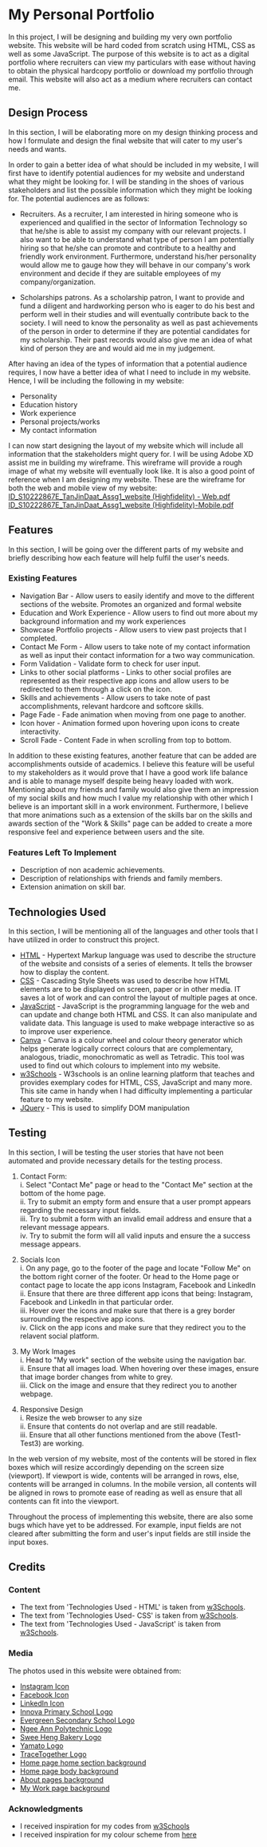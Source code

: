 # My Personal Portfolio
In this project, I will be designing and building my very own portfolio website. This website will be hard coded from scratch using HTML, CSS as well as some JavaScript. The purpose of this website is to act as a digital portfolio where recruiters can view my particulars with ease without having to obtain the physical hardcopy portfolio or download my portfolio through email. This website will also act as a medium where recruiters can contact me.

## Design Process
In this section, I will be elaborating more on my design thinking process and how I formulate and design the final website that will cater to my user's needs and wants.

In order to gain a better idea of what should be included in my website, I will first have to identify potential audiences for my website and understand what they might be looking for. I will be standing in the shoes of various stakeholders and list the possible information which they might be looking for. The potential audiences are as follows:

* Recruiters. As a recruiter, I am interested in hiring someone who is experienced and qualified in the sector of Information Technology so that he/she is able to assist my company with our relevant projects. I also want to be able to understand what type of person I am potentially hiring so that he/she can promote and contribute to a healthy and friendly work environment. Furthermore, understand his/her personality would allow me to gauge how they will behave in our company's work environment and decide if they are suitable employees of my company/organization.

*  Scholarships patrons. As a scholarship patron, I want to provide and fund a diligent and hardworking person who is eager to do his best and perform well in their studies and will eventually contribute back to the society. I will need to know the personality as well as past achievements of the person in order to determine if they are potential candidates for my scholarship. Their past records would also give me an idea of what kind of person they are and would aid me in my judgement.

After having an idea of the types of information that a potential audience requires, I now have a better idea of what I need to include in my website. Hence, I will be including the following in my website:

* Personality
* Education history
* Work experience
* Personal projects/works
* My contact information

I can now start designing the layout of my website which will include all information that the stakeholders might query for. I will be using Adobe XD assist me in building my wireframe. This wireframe will provide a rough image of what my website will eventually look like. It is also a good point of reference when I am designing my website. These are the wireframe for both the web and mobile view of my website:
[ID_S10222867E_TanJinDaat_Assg1_website (Highfidelity) - Web.pdf](https://github.com/Jin-Daat/ID-Assignment-1/files/7642108/ID_S10222867E_TanJinDaat_Assg1_website.Highfidelity.-.Web.pdf)
<br>[ID_S10222867E_TanJinDaat_Assg1_website (Highfidelity)-Mobile.pdf](https://github.com/Jin-Daat/ID-Assignment-1/files/7642109/ID_S10222867E_TanJinDaat_Assg1_website.Highfidelity.-Mobile.pdf)

## Features
In this section, I will be going over  the different parts of my website and briefly describing how each feature will help fulfil the user's needs.

### Existing Features
* Navigation Bar - Allow users to easily identify and move to the different sections of the website. Promotes an organized and formal website
* Education and Work Experience - Allow users to find out more about my background information and my work experiences
* Showcase Portfolio projects - Allow users to view past projects that I completed.
* Contact Me Form - Allow users to take note of my contact information as well as input their contact information for a two way communication.
* Form Validation - Validate form to check for user input.
* Links to other social platforms - Links to other social profiles are represented as their respective app icons and allow users to be redirected to them through a click on the icon.
* Skills and achievements - Allow users to take note of past accomplishments, relevant hardcore and softcore skills.
* Page Fade - Fade animation when moving from one page to another.
* Icon hover - Animation formed upon hovering upon icons to create interactivity.
* Scroll Fade - Content Fade in when scrolling from top to bottom.

In addition to these existing features, another feature that can be added are accomplishments outside of academics. I believe this feature will be useful to my stakeholders as it would prove that I have a good work life balance and is able to manage myself despite being heavy loaded with work. Mentioning about my friends and family would also give them an impression of my social skills and how much I value my relationship with other which I believe is an important skill in a work environment. Furthermore, I believe that more animations such as a extension of the skills bar on the skills and awards section of the "Work & Skills" page can be added to create a more responsive feel and experience between users and the site.

### Features Left To Implement
* Description of non academic achievements.
* Description of relationships with friends and family members.
* Extension animation on skill bar.

## Technologies Used
In this section, I will be mentioning all of the languages and other tools that I have utilized in order to construct this project.

* [HTML](https://html.spec.whatwg.org/multipage/) - Hypertext Markup language was used to describe the structure of the website and consists of a series of elements. It tells the browser how to display the content. 
* [CSS](https://www.w3.org/Style/CSS/Overview.en.html) - Cascading Style Sheets was used to describe how HTML elements are to be displayed on screen, paper or in other media. IT saves a lot of work and can control the layout of multiple pages at once. 
* [JavaScript](https://www.javascript.com/) - JavaScript is the programming language for the web and can update and change both HTML and CSS. It can also manipulate and validate data. This language is used to make webpage interactive so as to improve user experience. 
* [Canva](https://www.canva.com/colors/color-wheel/) - Canva is a colour wheel and colour theory generator which helps generate logically correct colours that are complementary, analogous, triadic, monochromatic as well as Tetradic. This tool was used to find out which colours to implement into my website.
* [w3Schools](https://www.w3schools.com/) - W3schools is an online learning platform that teaches and provides exemplary codes for HTML, CSS, JavaScript and many more. This site came in handy when I had difficulty implementing a particular feature to my website.
* [JQuery](https://jquery.com/) - This is used to simplify DOM manipulation

## Testing
In this section, I will be testing the user stories that have not been automated and provide necessary details for the testing process.

1. Contact Form:
    <br/>i. Select "Contact Me" page or head to the "Contact Me" section at the bottom of the home page.
    <br/>ii. Try to submit an empty form and ensure that a user prompt appears regarding the necessary input fields.
    <br/>iii. Try to submit a form with an invalid email address and ensure that a relevant message appears.
    <br/>iv. Try to submit the form will all valid inputs and ensure the a success message appears.

2. Socials Icon
    <br/>i. On any page, go to the footer of the page and locate "Follow Me" on the bottom right corner of the footer. Or head to the Home page or contact page to locate the app icons Instagram, Facebook and LinkedIn
    <br/>ii. Ensure that there are three different app icons that being: Instagram, Facebook and LinkedIn in that particular order.
    <br/>iii. Hover over the icons and make sure that there is a grey border surrounding the respective app icons.
    <br/>iv. Click on the app icons and make sure that they redirect you to the relavent social platform.

3. My Work Images
    <br/>i. Head to "My work" section of the website using the navigation bar.
    <br/>ii. Ensure that all images load. When hovering over these images, ensure that image border changes from white to grey.
    <br/>iii. Click on the image and ensure that they redirect you to another webpage.

4. Responsive Design
    <br/>i. Resize the web browser to any size
    <br/>ii. Ensure that contents do not overlap and are still readable.
    <br/>iii. Ensure that all other functions mentioned from the above (Test1-Test3) are working.

In the web version of my website, most of the contents will be stored in flex boxes which will resize accordingly depending on the screen size (viewport). If viewport is wide, contents will be arranged in rows, else, contents will be arranged in columns. In the mobile version, all contents will be aligned in rows to promote ease of reading as well as ensure that all contents can fit into the viewport.

Throughout the process of implementing this website, there are also some bugs which have yet to be addressed. For example, input fields are not cleared after submitting the form and user's input fields are still inside the input boxes.

## Credits

### Content
* The text from 'Technologies Used - HTML' is taken from [w3Schools](https://www.w3schools.com/html/html_intro.asp).
* The text from 'Technologies Used- CSS' is taken from [w3Schools](https://www.w3schools.com/css/css_intro.asp).
* The text from 'Technologies Used - JavaScript' is taken from [w3Schools](https://www.w3schools.com/whatis/whatis_js.asp).

### Media
The photos used in this website were obtained from:
* [Instagram Icon](https://brandpalettes.com/wp-content/uploads/2018/10/Instagram.png?ezimgfmt=ng:webp/ngcb1/rs:device/rscb1-1)
* [Facebook Icon](https://brandpalettes.com/wp-content/uploads/2018/05/facebook_color_codes-300x300.png?ezimgfmt=rs:300x300/rscb1/ng:webp/ngcb1)
* [LinkedIn Icon](https://cdn-icons-png.flaticon.com/512/174/174857.png)
* [Innova Primary School Logo](https://innovapri.moe.edu.sg/school-song-crest/)
* [Evergreen Secondary School Logo](https://evergreensec.moe.edu.sg/)
* [Ngee Ann Polytechnic Logo](https://www.np.edu.sg/Pages/default.aspx)
* [Swee Heng Bakery Logo](https://payalebarsquare.sg/directory/swee-heng-bakery-1989-classic/)
* [Yamato Logo](https://www.yamatoamerica.com/about-us/the-yamato-cat/)
* [TraceTogether Logo](https://play.google.com/store/apps/details?id=sg.gov.tech.bluetrace&hl=en_US&gl=US)
* [Home page home section background](https://i.pinimg.com/originals/2c/4b/d8/2c4bd83620ea9b7fca769f5f2df69dfe.jpg)
* [Home page body background](https://images.unsplash.com/photo-1551554781-c46200ea959d?ixlib=rb-1.2.1&ixid=MnwxMjA3fDB8MHxleHBsb3JlLWZlZWR8Mnx8fGVufDB8fHx8&w=1000&q=80)
* [About pages background](https://www.google.com/search?sa=G&hl=en&tbs=simg:CAQS8gEJDgi_1KAbkg7Ua5gELELCMpwgaOgo4CAQSFMcdvD23FLcD4yj0DYMS2yP2BPcrGho_1uWpsGbCxda9i3W-bpuNO1omk-xqKhSikKiAFMAQMCxCOrv4IGgoKCAgBEgSg1dHVDAsQne3BCRqGAQodCgpob3Jpem9udGFs2qWI9gMLCgkvYS8ybXF2emMKGwoIdmVydGljYWzapYj2AwsKCS9hLzRoaDNwMAoXCgRoYXJk2qWI9gMLCgkvYS9iNXk1ZzIKGQoHZHJhd2luZ9qliPYDCgoIL20vMDJjc2YKFAoDYXJ02qWI9gMJCgcvbS8wamp3DA&sxsrf=AOaemvIf42r_LyfI3-SX1NyOhqPGQv75FA:1638281184531&q=Stationery&tbm=isch&ved=2ahUKEwjn6K6AocD0AhX9FbcAHWFSDxQQwg4oAHoECAEQMg&biw=1920&bih=947&dpr=1#imgrc=HZ4-0I9rn70ymM)
* [My Work page background](https://stock.adobe.com/es/images/seamless-pattern-with-school-stationery-drawn-with-black-contour-lines-on-white-background-backdrop-with-items-for-education-monochrome-vector-illustration-in-linear-style-for-textile-print/221978909) 

### Acknowledgments
* I received inspiration for my codes from [w3Schools](https://www.w3schools.com/)
* I received inspiration for my colour scheme from [here](https://99designs.com.sg/blog/tips/website-color-schemes/)



